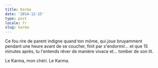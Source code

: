 ```yaml
---
title: Karma
date: '2014-12-15'
type: post
locale: fr
slug: karma
---
```


Ce fou rire de parent indigne quand ton môme, qui _joue_ bruyamment pendant une heure avant de se coucher, finit par s'endormir... et que 15 minutes après, tu l'entends rêver de manière vivace et... tomber de son lit.

Le Karma, mon chéri. Le Karma.
